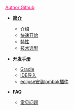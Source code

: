 <a href="https://github.com/Caratacus" style="color: #ff006e; text-decoration: underline;">Author Github</a>

* [**简介**](/)

  * [介绍](intro.md)
  * [快速开始](install.md)
  * [特性](feature.md)
  * [技术选型](frameworks.md)
* **开发手册**

  * [Gradle](develop/gradle.md)
  * [IDE导入](develop/import.md)
  * [eclipse安装lombok插件](develop/eclipse-lombok.md)
* **FAQ**

  * [常见问题](questions.md)

